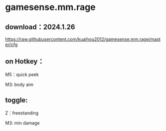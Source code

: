 # gamesense.mm.rage



download：2024.1.26
---
https://raw.githubusercontent.com/kuaihou2012/gamesense.mm.rage/master/cfg











on Hotkey：
---
M5：quick peek 

M3: body aim


toggle:
---

Z：freestanding

M3: min damage


